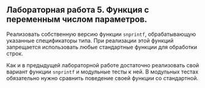 ## Лабораторная работа 5. Функция с переменным числом параметров.

Реализовать собственную версию функции `snprintf`, обрабатывающую указанные спецификаторы типа. При реализации этой функций запрещается использовать любые стандартные функции для обработки строк.

Как и в предыдущей лабораторной работе достаточно реализовать свой вариант функции `snprintf` и модульные тесты к ней. В модульных тестах обязательно нужно сравнить поведение своей функции со стандартной.
